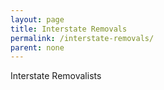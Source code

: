 ```yaml
---
layout: page
title: Interstate Removals
permalink: /interstate-removals/
parent: none
---
```


Interstate Removalists

